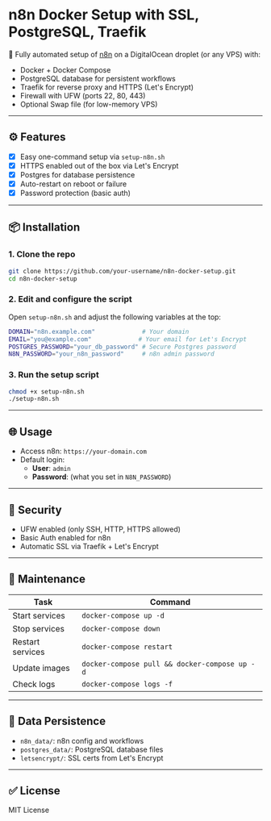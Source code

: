 
# n8n Docker Setup with SSL, PostgreSQL, Traefik

🚀 Fully automated setup of [n8n](https://n8n.io) on a DigitalOcean droplet (or any VPS) with:

- Docker + Docker Compose
- PostgreSQL database for persistent workflows
- Traefik for reverse proxy and HTTPS (Let's Encrypt)
- Firewall with UFW (ports 22, 80, 443)
- Optional Swap file (for low-memory VPS)

---

## ⚙️ Features

- [x] Easy one-command setup via `setup-n8n.sh`
- [x] HTTPS enabled out of the box via Let's Encrypt
- [x] Postgres for database persistence
- [x] Auto-restart on reboot or failure
- [x] Password protection (basic auth)

---

## 📦 Installation

### 1. Clone the repo

```bash
git clone https://github.com/your-username/n8n-docker-setup.git
cd n8n-docker-setup
```

### 2. Edit and configure the script

Open `setup-n8n.sh` and adjust the following variables at the top:

```bash
DOMAIN="n8n.example.com"             # Your domain
EMAIL="you@example.com"             # Your email for Let's Encrypt
POSTGRES_PASSWORD="your_db_password" # Secure Postgres password
N8N_PASSWORD="your_n8n_password"     # n8n admin password
```

### 3. Run the setup script

```bash
chmod +x setup-n8n.sh
./setup-n8n.sh
```

---

## 🌐 Usage

- Access n8n: `https://your-domain.com`
- Default login:
  - **User**: `admin`
  - **Password**: (what you set in `N8N_PASSWORD`)

---

## 🔐 Security

- UFW enabled (only SSH, HTTP, HTTPS allowed)
- Basic Auth enabled for n8n
- Automatic SSL via Traefik + Let's Encrypt

---

## 🧹 Maintenance

| Task                   | Command                          |
|-----------------------|----------------------------------|
| Start services         | `docker-compose up -d`            |
| Stop services          | `docker-compose down`             |
| Restart services       | `docker-compose restart`          |
| Update images          | `docker-compose pull && docker-compose up -d` |
| Check logs             | `docker-compose logs -f`          |

---

## 📁 Data Persistence

- `n8n_data/`: n8n config and workflows
- `postgres_data/`: PostgreSQL database files
- `letsencrypt/`: SSL certs from Let's Encrypt

---

## ✅ License

MIT License
